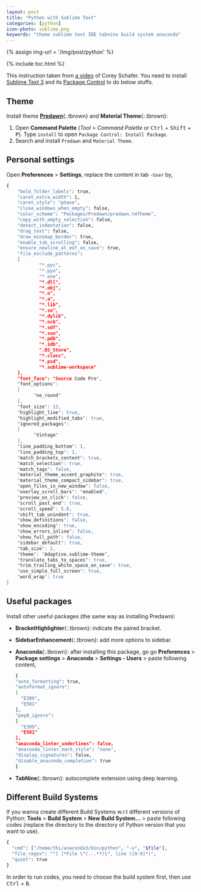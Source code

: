 ```yaml
---
layout: post
title: "Python with Sublime Text"
categories: [python]
icon-photo: sublime.png
keywords: "theme sublime text IDE tabnine build system anaconda"
---
```


{% assign img-url = '/img/post/python' %}

{% include toc.html %}

This instruction taken from [a video](https://www.youtube.com/watch?v=xFciV6Ew5r4) of Corey Schafer. You need to install [Sublime Text 3](https://www.sublimetext.com/3) and its [Package Control](https://packagecontrol.io/installation) to do below stuffs.

## Theme

Install theme **[Predawn](https://packagecontrol.io/packages/Predawn)**{:.tbrown} and **Material Theme**{:.tbrown}:

1. Open **Command Palette** (*Tool* > *Command Palette* or <kbd>Ctrl</kbd> + <kbd>Shift</kbd> + <kbd>P</kbd>). Type `install` to open `Package Control: Install Package`.
2. Search and install `Predawn` and `Material Theme`.

## Personal settings

Open **Preferences** > **Settings**, replace the content in tab `-User` by,

~~~ bash
{
  	"bold_folder_labels": true,
  	"caret_extra_width": 1,
  	"caret_style": "phase",
  	"close_windows_when_empty": false,
  	"color_scheme": "Packages/Predawn/predawn.tmTheme",
  	"copy_with_empty_selection": false,
  	"detect_indentation": false,
  	"drag_text": false,
  	"draw_minimap_border": true,
  	"enable_tab_scrolling": false,
  	"ensure_newline_at_eof_on_save": true,
  	"file_exclude_patterns":
  	[
    		"*.pyc",
    		"*.pyo",
    		"*.exe",
    		"*.dll",
    		"*.obj",
    		"*.o",
    		"*.a",
    		"*.lib",
    		"*.so",
    		"*.dylib",
    		"*.ncb",
    		"*.sdf",
    		"*.suo",
    		"*.pdb",
    		"*.idb",
    		".DS_Store",
    		"*.class",
    		"*.psd",
    		"*.sublime-workspace"
  	],
  	"font_face": "Source Code Pro",
  	"font_options":
  	[
  		  "no_round"
  	],
  	"font_size": 13,
  	"highlight_line": true,
  	"highlight_modified_tabs": true,
  	"ignored_packages":
  	[
  		  "Vintage"
  	],
  	"line_padding_bottom": 1,
  	"line_padding_top": 1,
  	"match_brackets_content": true,
  	"match_selection": true,
  	"match_tags": false,
  	"material_theme_accent_graphite": true,
  	"material_theme_compact_sidebar": true,
  	"open_files_in_new_window": false,
  	"overlay_scroll_bars": "enabled",
  	"preview_on_click": false,
  	"scroll_past_end": true,
  	"scroll_speed": 5.0,
  	"shift_tab_unindent": true,
  	"show_definitions": false,
  	"show_encoding": true,
  	"show_errors_inline": false,
  	"show_full_path": false,
  	"sidebar_default": true,
  	"tab_size": 2,
  	"theme": "Adaptive.sublime-theme",
  	"translate_tabs_to_spaces": true,
  	"trim_trailing_white_space_on_save": true,
  	"use_simple_full_screen": true,
  	"word_wrap": true
}
~~~

## Useful packages

Install other useful packages (the same way as installing Predawn):

- **BracketHighlighter**{:.tbrown}: indicate the paired bracket.
- **SidebarEnhancement**{:.tbrown}: add more options to sidebar.
- **Anaconda**{:.tbrown}: after installing this package, go go **Preferences** > **Package settings** > **Anaconda** > **Settings - Users** > paste following content,

    ~~~ bash
  {
    "auto_formatting": true,
    "autoformat_ignore":
    [
      "E309",
      "E501"
    ],
    "pep8_ignore":
    [
      "E309",
      "E501"
    ],
    "anaconda_linter_underlines": false,
    "anaconda_linter_mark_style": "none",
    "display_signatures": false,
    "disable_anaconda_completion": true
  }
    ~~~
- **TabNine**{:.tbrown}: autocomplete extension using deep learning.

## Different Build Systems

If you wanna create different Build Systems w.r.t different versions of Python: **Tools** > **Build System** > **New Build System...** > paste following codes (replace the directory to the directory of Python version that you want to use).

~~~ bash
{
  "cmd": ["/home/thi/anaconda3/bin/python", "-u", "$file"],
  "file_regex": "^[ ]*File \"(...*?)\", line ([0-9]*)",
  "quiet": true
}
~~~

In order to run codes, you need to choose the build system first, then use <kbd>Ctrl</kbd> + <kbd>B</kbd>.


